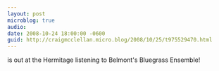 ```yaml
---
layout: post
microblog: true
audio: 
date: 2008-10-24 18:00:00 -0600
guid: http://craigmcclellan.micro.blog/2008/10/25/t975529470.html
---
```

is out at the Hermitage listening to Belmont's Bluegrass Ensemble!
